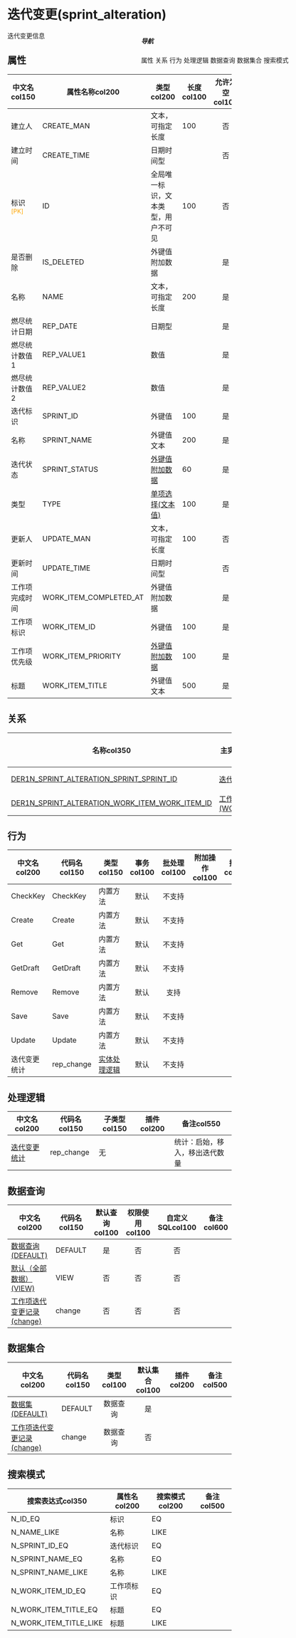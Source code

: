 # 迭代变更(sprint_alteration)  <!-- {docsify-ignore-all} -->


迭代变更信息


## 属性
|    中文名col150 | 属性名称col200           | 类型col200     | 长度col100    |允许为空col100    |  备注col500  |
| --------   |------------| -----  | -----  | :----: | -------- |
|建立人|CREATE_MAN|文本，可指定长度|100|否||
|建立时间|CREATE_TIME|日期时间型||否||
|标识<sup class="footnote-symbol"><font color=orange>[PK]</font></sup>|ID|全局唯一标识，文本类型，用户不可见|100|否||
|是否删除|IS_DELETED|外键值附加数据||是||
|名称|NAME|文本，可指定长度|200|是||
|燃尽统计日期|REP_DATE|日期型||是||
|燃尽统计数值1|REP_VALUE1|数值||是||
|燃尽统计数值2|REP_VALUE2|数值||是||
|迭代标识|SPRINT_ID|外键值|100|是||
|名称|SPRINT_NAME|外键值文本|200|是||
|迭代状态|SPRINT_STATUS|[外键值附加数据](index/dictionary_index#sprint_status "迭代状态")|60|是||
|类型|TYPE|[单项选择(文本值)](index/dictionary_index#sprint_alteration_type "迭代变更类型")|100|是||
|更新人|UPDATE_MAN|文本，可指定长度|100|否||
|更新时间|UPDATE_TIME|日期时间型||否||
|工作项完成时间|WORK_ITEM_COMPLETED_AT|外键值附加数据||是||
|工作项标识|WORK_ITEM_ID|外键值|100|是||
|工作项优先级|WORK_ITEM_PRIORITY|[外键值附加数据](index/dictionary_index#work_item_priority "优先级")|100|是||
|标题|WORK_ITEM_TITLE|外键值文本|500|是||


## 关系

<el-row>
<el-tabs v-model="show_der">
<el-tab-pane label="从关系" name="minor">

|  名称col350   | 主实体col200   | 关系类型col200   |    备注col500  |
| -------- |---------- |-----------|----- |
|[DER1N_SPRINT_ALTERATION_SPRINT_SPRINT_ID](der/DER1N_SPRINT_ALTERATION_SPRINT_SPRINT_ID)|[迭代(SPRINT)](module/ProjMgmt/sprint)|1:N关系||
|[DER1N_SPRINT_ALTERATION_WORK_ITEM_WORK_ITEM_ID](der/DER1N_SPRINT_ALTERATION_WORK_ITEM_WORK_ITEM_ID)|[工作项(WORK_ITEM)](module/ProjMgmt/work_item)|1:N关系||

</el-tab-pane>
</el-tabs>
</el-row>

## 行为
| 中文名col200    | 代码名col150    | 类型col150    | 事务col100   | 批处理col100   | 附加操作col100  | 插件col150    |  备注col300  |
| -------- |---------- |----------- |:----:|:----:|---------| ----- | ----- |
|CheckKey|CheckKey|内置方法|默认|不支持||||
|Create|Create|内置方法|默认|不支持||||
|Get|Get|内置方法|默认|不支持||||
|GetDraft|GetDraft|内置方法|默认|不支持||||
|Remove|Remove|内置方法|默认|支持||||
|Save|Save|内置方法|默认|不支持||||
|Update|Update|内置方法|默认|不支持||||
|迭代变更统计|rep_change|[实体处理逻辑](module/ProjMgmt/sprint_alteration/logic/rep_change "迭代变更统计")|默认|不支持||||

## 处理逻辑
| 中文名col200    | 代码名col150    | 子类型col150    | 插件col200    |  备注col550  |
| -------- |---------- |----------- |------------|----------|
|[迭代变更统计](module/ProjMgmt/sprint_alteration/logic/rep_change)|rep_change|无||统计：启始，移入，移出迭代数量|

## 数据查询
| 中文名col200    | 代码名col150    | 默认查询col100 | 权限使用col100 | 自定义SQLcol100 |  备注col600|
| --------  | --------   | :----:  |:----:  | :----:  |----- |
|[数据查询(DEFAULT)](module/ProjMgmt/sprint_alteration/query/Default)|DEFAULT|是|否 |否 ||
|[默认（全部数据）(VIEW)](module/ProjMgmt/sprint_alteration/query/View)|VIEW|否|否 |否 ||
|[工作项迭代变更记录(change)](module/ProjMgmt/sprint_alteration/query/change)|change|否|否 |否 ||

## 数据集合
| 中文名col200  | 代码名col150  | 类型col100 | 默认集合col100 |   插件col200|   备注col500|
| --------  | --------   | :----:   | :----:   | ----- |----- |
|[数据集(DEFAULT)](module/ProjMgmt/sprint_alteration/dataset/Default)|DEFAULT|数据查询|是|||
|[工作项迭代变更记录(change)](module/ProjMgmt/sprint_alteration/dataset/change)|change|数据查询|否|||

## 搜索模式
|   搜索表达式col350   |    属性名col200    |    搜索模式col200        |备注col500  |
| -------- |------------|------------|------|
|N_ID_EQ|标识|EQ||
|N_NAME_LIKE|名称|LIKE||
|N_SPRINT_ID_EQ|迭代标识|EQ||
|N_SPRINT_NAME_EQ|名称|EQ||
|N_SPRINT_NAME_LIKE|名称|LIKE||
|N_WORK_ITEM_ID_EQ|工作项标识|EQ||
|N_WORK_ITEM_TITLE_EQ|标题|EQ||
|N_WORK_ITEM_TITLE_LIKE|标题|LIKE||

<div style="display: block; overflow: hidden; position: fixed; top: 140px; right: 100px;">

##### 导航
<el-anchor >
<el-anchor-link :href="`#/module/ProjMgmt/sprint_alteration?id=属性`">
  属性
</el-anchor-link>
<el-anchor-link :href="`#/module/ProjMgmt/sprint_alteration?id=关系`">
  关系
</el-anchor-link>
<el-anchor-link :href="`#/module/ProjMgmt/sprint_alteration?id=行为`">
  行为
</el-anchor-link>
<el-anchor-link :href="`#/module/ProjMgmt/sprint_alteration?id=处理逻辑`">
  处理逻辑
</el-anchor-link>
<el-anchor-link :href="`#/module/ProjMgmt/sprint_alteration?id=数据查询`">
  数据查询
</el-anchor-link>
<el-anchor-link :href="`#/module/ProjMgmt/sprint_alteration?id=数据集合`">
  数据集合
</el-anchor-link>
<el-anchor-link :href="`#/module/ProjMgmt/sprint_alteration?id=搜索模式`">
  搜索模式
</el-anchor-link>
</el-anchor>
</div>

<script>
 const { createApp } = Vue
  createApp({
    data() {
      return {
show_der:'minor',


      }
    },
    methods: {
    }
  }).use(ElementPlus).mount('#app')
</script>